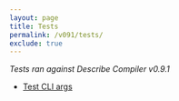 ```yaml
---
layout: page
title: Tests
permalink: /v091/tests/
exclude: true
---
```

_Tests ran against Describe Compiler v0.9.1_

* [Test CLI args](/v091/tests/test-1)
